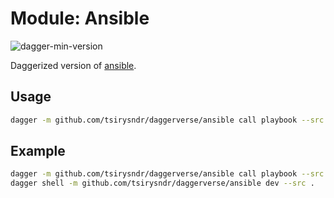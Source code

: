 # Module: Ansible

![dagger-min-version](https://img.shields.io/badge/dagger%20version-v0.9.7-green)

Daggerized version of [ansible](https://github.com/cytopia/docker-ansible).

## Usage

```sh
dagger -m github.com/tsirysndr/daggerverse/ansible call playbook --src <source> --playbook <playbook>
```

## Example

```sh
dagger -m github.com/tsirysndr/daggerverse/ansible call playbook --src . --playbook playbook.yml
dagger shell -m github.com/tsirysndr/daggerverse/ansible dev --src .
```
